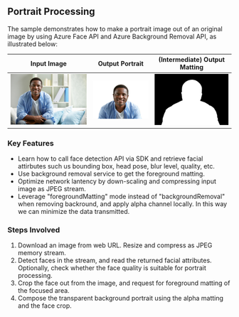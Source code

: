 
## Portrait Processing

The sample demonstrates how to make a portrait image out of an original image by using Azure Face API and Azure Background Removal API, as illustrated below:

| Input Image | Output Portrait | (Intermediate) Output Matting |
| :-: | :-: | :-: |
| ![detection2.jpg](https://raw.githubusercontent.com/Azure-Samples/cognitive-services-sample-data-files/master/Face/images/detection2.jpg) | ![portrait.png](portrait.png) | ![matting.bmp](matting.bmp) |


### Key Features

* Learn how to call face detection API via SDK and retrieve facial attirbutes such us bounding box, head pose, blur level, quality, etc.
* Use background removal service to get the foreground matting.
* Optimize network lantency by down-scaling and compressing input image as JPEG stream.
* Leverage "foregroundMatting" mode instead of "backgroundRemoval" when removing backround, and apply alpha channel locally. In this way we can minimize the data transmitted.


### Steps Involved

1. Download an image from web URL. Resize and compress as JPEG memory stream.
2. Detect faces in the stream, and read the returned facial attributes. Optionally, check whether the face quality is suitable for portrait processing.
3. Crop the face out from the image, and request for foreground matting of the focused area.
4. Compose the transparent background portrait using the alpha matting and the face crop.
